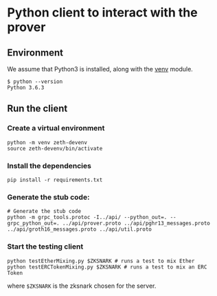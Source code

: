 # Python client to interact with the prover

## Environment

We assume that Python3 is installed, along with the [venv](https://docs.python.org/3/library/venv.html#module-venv) module.

```
$ python --version
Python 3.6.3
```

## Run the client

### Create a virtual environment

```
python -m venv zeth-devenv
source zeth-devenv/bin/activate
```

### Install the dependencies

```
pip install -r requirements.txt
```

### Generate the stub code:

```
# Generate the stub code
python -m grpc_tools.protoc -I../api/ --python_out=. --grpc_python_out=. ../api/prover.proto ../api/pghr13_messages.proto ../api/groth16_messages.proto ../api/util.proto
```

### Start the testing client

```
python testEtherMixing.py $ZKSNARK # runs a test to mix Ether
python testERCTokenMixing.py $ZKSNARK # runs a test to mix an ERC Token
```

where `$ZKSNARK` is the zksnark chosen for the server.